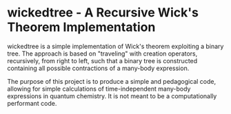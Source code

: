 # wickedtree - A Recursive Wick's Theorem Implementation
wickedtree is a simple implementation of Wick's theorem exploiting a binary tree.
The approach is based on "traveling" with creation operators, recursively,
from right to left, such that a binary tree is constructed containing all
possible contractions of a many-body expression.

The purpose of this project is to produce a simple and pedagogical code,
allowing for simple calculations of time-independent many-body expressions in
quantum chemistry. It is not meant to be a computationally performant code.
